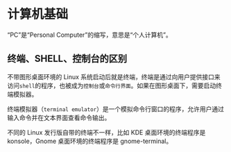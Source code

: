 # 计算机基础

“PC”是“Personal Computer”的缩写，意思是“个人计算机”。

## 终端、SHELL、控制台的区别

不带图形桌面环境的 Linux 系统启动后就是终端，终端是通过向用户提供接口来访问`shell`的程序，也被成为`控制台`或`命令行界面`。如果在图形桌面下，需要启动终端模拟器。

终端模拟器（`terminal emulator`）是一个模拟命令行窗口的程序，允许用户通过输入命令并在文本界面查看命令输出。

不同的 Linux 发行版自带的终端不一样，比如 KDE 桌面环境的终端程序是 konsole，Gnome 桌面环境的终端程序是 gnome-terminal。
